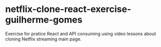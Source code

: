 # netflix-clone-react-exercise-guilherme-gomes
Exercise for pratice React and API consuming using vídeo lessons about cloning Netflix streaming main page. 

